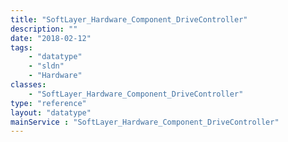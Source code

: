 ```yaml
---
title: "SoftLayer_Hardware_Component_DriveController"
description: ""
date: "2018-02-12"
tags:
    - "datatype"
    - "sldn"
    - "Hardware"
classes:
    - "SoftLayer_Hardware_Component_DriveController"
type: "reference"
layout: "datatype"
mainService : "SoftLayer_Hardware_Component_DriveController"
---
```

